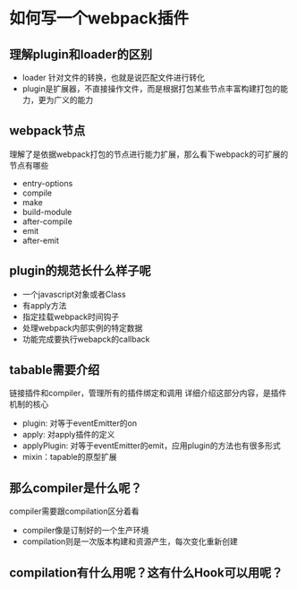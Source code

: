 # 如何写一个webpack插件

## 理解plugin和loader的区别
- loader 针对文件的转换，也就是说匹配文件进行转化
- plugin是扩展器，不直接操作文件，而是根据打包某些节点丰富构建打包的能力，更为广义的能力

## webpack节点
理解了是依据webpack打包的节点进行能力扩展，那么看下webpack的可扩展的节点有哪些
- entry-options
- compile
- make
- build-module
- after-compile
- emit
- after-emit

## plugin的规范长什么样子呢
- 一个javascript对象或者Class
- 有apply方法
- 指定挂载webpack时间钩子
- 处理webpack内部实例的特定数据
- 功能完成要执行webapck的callback

## tabable需要介绍
链接插件和compiler，管理所有的插件绑定和调用
详细介绍这部分内容，是插件机制的核心
- plugin: 对等于eventEmitter的on
- apply: 对apply插件的定义
- applyPlugin: 对等于eventEmitter的emit，应用plugin的方法也有很多形式
- mixin：tapable的原型扩展

## 那么compiler是什么呢？
compiler需要跟compilation区分着看
- compiler像是订制好的一个生产环境
- compilation则是一次版本构建和资源产生，每次变化重新创建

## compilation有什么用呢？这有什么Hook可以用呢？
